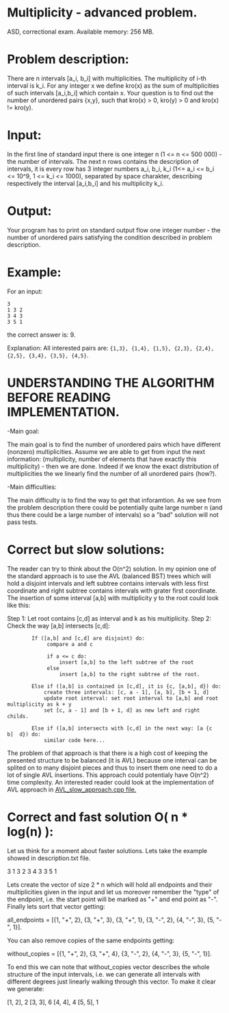 # Multiplicity - advanced problem.

ASD, correctional exam. Available memory: 256 MB.

# Problem description:

There are n intervals [a_i, b_i] with multiplicities. The multiplicity of i-th interval is k_i. For any integer x we define kro(x) as the sum of multiplicities of 
such intervals [a_i,b_i] which contain x. Your question is to find out the number of unordered pairs {x,y}, such that kro(x) > 0, kro(y) > 0 and kro(x) != kro(y).

# Input:

In the first line of standard input there is one integer n (1 <= n <= 500 000) - the number of intervals. The next n rows contains the description of intervals, it is
every row has 3 integer numbers a_i, b_i, k_i (1<= a_i <= b_i <= 10^9, 1 <= k_i <= 1000), separated by space charakter, describing respectively the interval [a_i,b_i]
and his multiplicity k_i.

# Output:

Your program has to print on standard output flow one integer number - the number of unordered pairs satisfying the condition described in problem description.

# Example:

For an input:         
```
3		
1 3 2
3 4 3
3 5 1
```
the correct answer is: 9.

Explanation: All interested pairs are: ```{1,3}, {1,4}, {1,5}, {2,3}, {2,4}, {2,5}, {3,4}, {3,5}, {4,5}```.

# UNDERSTANDING THE ALGORITHM BEFORE READING IMPLEMENTATION.

-Main goal:

The main goal is to find the number of unordered pairs which have different (nonzero) multiplicities. 
Assume we are able to get from input the next information: (multiplicity, number of elements that have exactly this multiplicity) - then we are done. Indeed if we 
know the exact distribution of multiplicities the we linearly find the number of all unordered pairs (how?). 

-Main difficulties:

The main difficulty is to find the way to get that inforamtion. As we see from the problem description there could be potentially quite large number n (and thus there 
could be a large number of intervals) so a "bad" solution will not pass tests. 

# Correct but slow solutions:

The reader can try to think about the O(n^2) solution. In my opinion one of the standard approach is to use the AVL (balanced BST) trees which will hold a disjoint
intervals and left subtree contains intervals with less first coordinate and right subtree contains intervals with grater first coordinate.
The insertion of some interval [a,b] with multiplicity y to the root could look like this: 

Step 1: Let root contains [c,d] as interval and k as his multiplicity.
Step 2: Check the way [a,b] intersects [c,d]:
```
		If ([a,b] and [c,d] are disjoint) do:
			 compare a and c

			 if a <= c do:
				 insert [a,b] to the left subtree of the root
			 else
				 insert [a,b] to the right subtree of the root.

		Else if ([a,b] is contained in [c,d], it is {c, [a,b], d}) do:
			create three intervals: [c, a - 1], [a, b], [b + 1, d]
			update root interval: set root interval to [a,b] and root multiplicity as k + y
			set [c, a - 1] and [b + 1, d] as new left and right childs.

		Else if ([a,b] intersects with [c,d] in the next way: [a {c  b]  d}) do:
			similar code here...
```


The problem of that approach is that there is a high cost of keeping the presented structure to be balanced (it is AVL) because one interval can be splited on to 
many disjoint pieces and thus to insert them one need to do a lot of single AVL insertions. This approach could potentialy have O(n^2) time complexity. An interested
reader could look at the implementation of AVL approach in [AVL_slow_approach.cpp file.](https://github.com/MrRuper/Algorithms-and-Data-Structures/blob/main/multiplicity/AVL_slow_approach.cpp)



# Correct and fast solution O( n * log(n) ):

Let us think for a moment about faster solutions. Lets take the example showed in description.txt file. 

3
1 3 2
3 4 3
3 5 1

Lets create the vector of size 2 * n which will hold all endpoints and their multiplicities given in the input and let us moreover remember the "type" of the endpoint, i.e. the 
start point will be marked as "+" and end point as "-". Finally lets sort that vector getting:

all_endpoints = [{1, "+", 2}, {3, "+", 3}, {3, "+", 1}, {3, "-", 2}, {4, "-", 3}, {5, "-", 1}].

You can also remove copies of the same endpoints getting:

without_copies = [{1, "+", 2}, {3, "+", 4}, {3, "-", 2}, {4, "-", 3}, {5, "-", 1}].

To end this we can note that without_copies vector describes the whole structure of the input intervals, i.e. we can generate all intervals with different 
degrees just linearly walking through this vector. To make it clear we generate:

[1, 2], 2 
[3, 3], 6
[4, 4], 4
[5, 5], 1 

